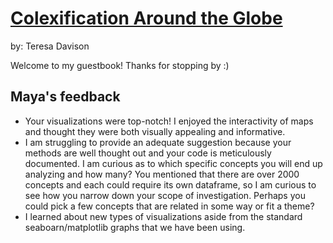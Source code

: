 # [Colexification Around the Globe](https://github.com/Data-Science-for-Linguists-2024/Colexification-Across-the-Globe)
by: Teresa Davison

Welcome to my guestbook! Thanks for stopping by :)

## Maya's feedback
- Your visualizations were top-notch! I enjoyed the interactivity of maps and thought they were both visually appealing and informative. 
- I am struggling to provide an adequate suggestion because your methods are well thought out and your code is meticulously documented. I am curious as to which specific concepts you will end up analyzing and how many? You mentioned that there are over 2000 concepts and each could require its own dataframe, so I am curious to see how you narrow down your scope of investigation. Perhaps you could pick a few concepts that are related in some way or fit a theme? 
- I learned about new types of visualizations aside from the standard seaboarn/matplotlib graphs that we have been using. 
